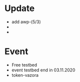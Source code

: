 # Update

- add awp-(5/3)
- 
- 

# Event
- Free testbed
- event testbed end in 03.11.2020
- token-vazora

